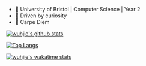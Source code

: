 - :school: University of Bristol | Computer Science | Year 2
- :information_desk_person: Driven by curiosity
- :musical_keyboard: Carpe Diem


[![wuhjie's github stats](https://github-readme-stats.vercel.app/api?username=wuhjie&count_private=true&show_icons=true&include_all_commits=true&theme=dark)](https://github.com/anuraghazra/github-readme-stats)

[![Top Langs](https://github-readme-stats.vercel.app/api/top-langs/?username=wuhjie&langs_count=7&layout=compact&theme=dark&card_width=450)](https://github.com/anuraghazra/github-readme-stats)

[![wuhjie's wakatime stats](https://github-readme-stats.vercel.app/api/wakatime?username=wuhjie&v=2&layout=compact&theme=dark)](https://github.com/anuraghazra/github-readme-stats)

<!--[![trophy](https://github-profile-trophy.vercel.app/?username=wuhjie)](https://github.com/ryo-ma/github-profile-trophy)-->
